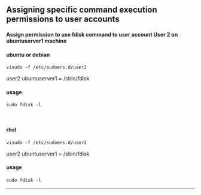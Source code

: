 
## Assigning specific command execution permissions to user accounts
#### Assign permission to use fdisk command to user account User 2 on ubuntuserver1 machine
#### ubuntu or debian
```
visudo -f /etc/sudoers.d/user2
```
user2 ubuntuserver1 = /sbin/fdisk

#### usage
```
sudo fdisk -l
```
<br>

#### rhel
```
visudo -f /etc/sudoers.d/user2
```
user2 ubuntuserver1 = /sbin/fdisk

#### usage
```
sudo fdisk -l
```
---

